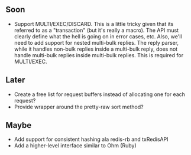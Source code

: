 ## Soon

- Support MULTI/EXEC/DISCARD. This is a little tricky given that its
  referred to as a "transaction" (but it's really a macro).  The API
  must clearly define what the hell is going on in error cases, etc.
  Also, we'll need to add support for nested multi-bulk replies. The
  reply parser, while it handles non-bulk replies inside a multi-bulk
  reply, does not handle multi-bulk replies inside multi-bulk replies.
  This is required for MULTI/EXEC.

## Later

- Create a free list for request buffers instead of allocating one for each request?
- Provide wrapper around the pretty-raw sort method?

## Maybe

- Add support for consistent hashing ala redis-rb and txRedisAPI
- Add a higher-level interface similar to Ohm (Ruby)
